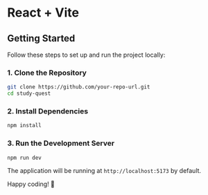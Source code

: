 # React + Vite

## Getting Started

Follow these steps to set up and run the project locally:

### 1. Clone the Repository
```bash
git clone https://github.com/your-repo-url.git
cd study-quest
```

### 2. Install Dependencies
```bash
npm install
```

### 3. Run the Development Server
```bash
npm run dev
```

The application will be running at `http://localhost:5173` by default.

Happy coding! 🚀
